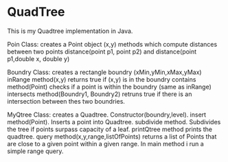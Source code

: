 # QuadTree
This is my Quadtree implementation in Java. 

Poin Class:
creates a Point object (x,y)
methods which compute distances between two points distance(point p1, point p2) and distance(point p1,double x, double y)

Boundry Class:
creates a rectangle boundry (xMin,yMin,xMax,yMax)
inRange method(x,y) returns true if (x,y) is in the boundry
contains method(Point) checks if a point is within the boundry (same as inRange)
intersects method(Boundry1, Boundry2) retruns true if there is an intersection between thes two boundries.

MyQtree Class:
creates a Quadtree. Constructor(boundry,level).
insert method(Point). Inserts a point into Quadtree.
subdivide method. Subdivides the tree if points surpass capacity of a leaf.
printQtree method prints the quadtree.
query method(x,y,range,listOfPoints) returns a list of Points that are close to a given point within a given range.
In main method i run a simple range query. 
